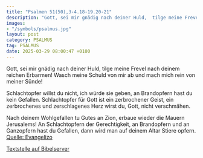 ```yaml
---
title: "Psalmen 51(50),3-4.18-19.20-21"
description: "Gott, sei mir gnädig nach deiner Huld,  tilge meine Frevel nach deinem reichen Erbarmen! Wasch meine Schuld von mir ab  und mach mich rein von meiner Sünde!  Schlachtopfer willst du nicht, ich würde sie geben,  an Brandopfern hast du kein Gefallen. Schlachtopfer für Gott ist e...."
images:
- "/symbols/psalmus.jpg"
layout: post
category: PSALMUS
tag: PSALMUS
date: 2025-03-29 08:00:47 +0100
---
```

Gott, sei mir gnädig nach deiner Huld, 
tilge meine Frevel nach deinem reichen Erbarmen!
Wasch meine Schuld von mir ab 
und mach mich rein von meiner Sünde!

Schlachtopfer willst du nicht, ich würde sie geben, 
an Brandopfern hast du kein Gefallen.
Schlachtopfer für Gott ist ein zerbrochener Geist, 
ein zerbrochenes und zerschlagenes Herz 
wirst du, Gott, nicht verschmähen.<!--more-->

Nach deinem Wohlgefallen tu Gutes an Zion, 
erbaue wieder die Mauern Jerusalems!
An Schlachtopfern der Gerechtigkeit, 
an Brandopfern und an Ganzopfern hast du Gefallen, 
dann wird man auf deinem Altar Stiere opfern.<br>
[Quelle: Evangelizo](https://evangeliumtagfuertag.org/DE/gospel)

[Textstelle auf Bibelserver](https://www.bibleserver.com/EU/ps51(50),3-4.18-19.20-21)
